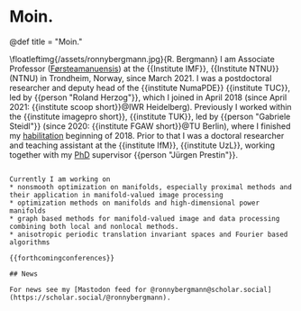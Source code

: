 # Moin.

@def title = "Moin."

\floatleftimg{/assets/ronnybergmann.jpg}{R. Bergmann}
I am Associate Professor ([Førsteamanuensis](https://en.wikipedia.org/wiki/Academic_ranks_in_Norway#Associate_professor)) at the {{Institute IMF}}, {{Institute NTNU}} (NTNU) in Trondheim, Norway, since March 2021.
I was a postdoctoral researcher and deputy head of the
{{institute NumaPDE}} {{institute TUC}}, led by {{person "Roland Herzog"}}, which I joined in April 2018 (since April 2021: {{institute scoop short}}@IWR Heidelberg).
Previously I worked within the {{institute imagepro short}},
{{institute TUK}}, led by {{person "Gabriele Steidl"}} (since 2020: {{institute FGAW short}}@TU Berlin),
where I finished my [habilitation](/publications/index.html#Bergmann-2018) beginning of 2018.
Prior to that I was a doctoral researcher and teaching assistant
at the {{institute IfM}}, {{institute UzL}},
working together with my [PhD](/publications/index.html#Bergmann-2013-1) supervisor {{person "Jürgen Prestin"}}.

~~~<div style="clear:both;"> </div>~~~

Currently I am working on
* nonsmooth optimization on manifolds, especially proximal methods and their application in manifold-valued image processing
* optimization methods on manifolds and high-dimensional power manifolds
* graph based methods for manifold-valued image and data processing combining both local and nonlocal methods.
* anisotropic periodic translation invariant spaces and Fourier based algorithms

{{forthcomingconferences}}

## News

For news see my [Mastodon feed for @ronnybergmann@scholar.social](https://scholar.social/@ronnybergmann).